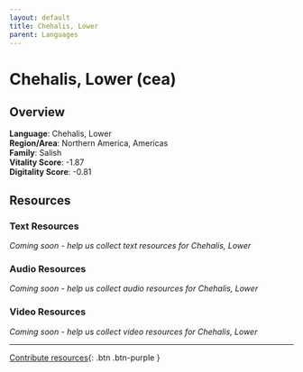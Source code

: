 ```yaml
---
layout: default
title: Chehalis, Lower
parent: Languages
---
```


# Chehalis, Lower (cea)

## Overview

**Language**: Chehalis, Lower  
**Region/Area**: Northern America, Americas  
**Family**: Salish  
**Vitality Score**: -1.87  
**Digitality Score**: -0.81  

## Resources

### Text Resources
*Coming soon - help us collect text resources for Chehalis, Lower*

### Audio Resources
*Coming soon - help us collect audio resources for Chehalis, Lower*

### Video Resources
*Coming soon - help us collect video resources for Chehalis, Lower*

---

[Contribute resources](https://fairtrain.github.io/){: .btn .btn-purple }
